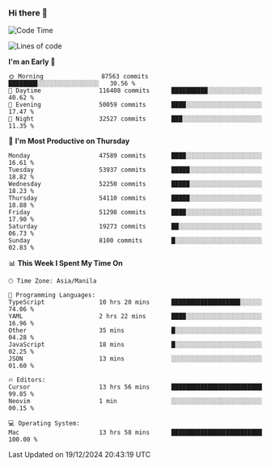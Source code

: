 ### Hi there 👋

<!--START_SECTION:waka-->
![Code Time](http://img.shields.io/badge/Code%20Time-5%2C758%20hrs%2018%20mins-blue)

![Lines of code](https://img.shields.io/badge/From%20Hello%20World%20I%27ve%20Written-113.4%20million%20lines%20of%20code-blue)

**I'm an Early 🐤** 

```text
🌞 Morning                87563 commits       ████████░░░░░░░░░░░░░░░░░   30.56 % 
🌆 Daytime                116408 commits      ██████████░░░░░░░░░░░░░░░   40.62 % 
🌃 Evening                50059 commits       ████░░░░░░░░░░░░░░░░░░░░░   17.47 % 
🌙 Night                  32527 commits       ███░░░░░░░░░░░░░░░░░░░░░░   11.35 % 
```
📅 **I'm Most Productive on Thursday** 

```text
Monday                   47589 commits       ████░░░░░░░░░░░░░░░░░░░░░   16.61 % 
Tuesday                  53937 commits       █████░░░░░░░░░░░░░░░░░░░░   18.82 % 
Wednesday                52250 commits       █████░░░░░░░░░░░░░░░░░░░░   18.23 % 
Thursday                 54110 commits       █████░░░░░░░░░░░░░░░░░░░░   18.88 % 
Friday                   51298 commits       ████░░░░░░░░░░░░░░░░░░░░░   17.90 % 
Saturday                 19273 commits       ██░░░░░░░░░░░░░░░░░░░░░░░   06.73 % 
Sunday                   8100 commits        █░░░░░░░░░░░░░░░░░░░░░░░░   02.83 % 
```


📊 **This Week I Spent My Time On** 

```text
🕑︎ Time Zone: Asia/Manila

💬 Programming Languages: 
TypeScript               10 hrs 20 mins      ███████████████████░░░░░░   74.06 % 
YAML                     2 hrs 22 mins       ████░░░░░░░░░░░░░░░░░░░░░   16.96 % 
Other                    35 mins             █░░░░░░░░░░░░░░░░░░░░░░░░   04.28 % 
JavaScript               18 mins             █░░░░░░░░░░░░░░░░░░░░░░░░   02.25 % 
JSON                     13 mins             ░░░░░░░░░░░░░░░░░░░░░░░░░   01.60 % 

🔥 Editors: 
Cursor                   13 hrs 56 mins      █████████████████████████   99.85 % 
Neovim                   1 min               ░░░░░░░░░░░░░░░░░░░░░░░░░   00.15 % 

💻 Operating System: 
Mac                      13 hrs 58 mins      █████████████████████████   100.00 % 
```


 Last Updated on 19/12/2024 20:43:19 UTC
<!--END_SECTION:waka-->


<!--
**rad182/rad182** is a ✨ _special_ ✨ repository because its `README.md` (this file) appears on your GitHub profile.

Here are some ideas to get you started:

- 🔭 I’m currently working on ...
- 🌱 I’m currently learning ...
- 👯 I’m looking to collaborate on ...
- 🤔 I’m looking for help with ...
- 💬 Ask me about ...
- 📫 How to reach me: ...
- 😄 Pronouns: ...
- ⚡ Fun fact: ...
-->
